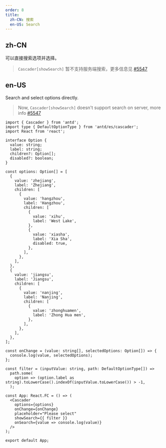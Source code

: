 ```yaml
---
order: 8
title:
  zh-CN: 搜索
  en-US: Search
---
```


## zh-CN

可以直接搜索选项并选择。

> `Cascader[showSearch]` 暂不支持服务端搜索，更多信息见 [#5547](https://github.com/ant-design/ant-design/issues/5547)

## en-US

Search and select options directly.

> Now, `Cascader[showSearch]` doesn't support search on server, more info [#5547](https://github.com/ant-design/ant-design/issues/5547)

```tsx
import { Cascader } from 'antd';
import type { DefaultOptionType } from 'antd/es/cascader';
import React from 'react';

interface Option {
  value: string;
  label: string;
  children?: Option[];
  disabled?: boolean;
}

const options: Option[] = [
  {
    value: 'zhejiang',
    label: 'Zhejiang',
    children: [
      {
        value: 'hangzhou',
        label: 'Hangzhou',
        children: [
          {
            value: 'xihu',
            label: 'West Lake',
          },
          {
            value: 'xiasha',
            label: 'Xia Sha',
            disabled: true,
          },
        ],
      },
    ],
  },
  {
    value: 'jiangsu',
    label: 'Jiangsu',
    children: [
      {
        value: 'nanjing',
        label: 'Nanjing',
        children: [
          {
            value: 'zhonghuamen',
            label: 'Zhong Hua men',
          },
        ],
      },
    ],
  },
];

const onChange = (value: string[], selectedOptions: Option[]) => {
  console.log(value, selectedOptions);
};

const filter = (inputValue: string, path: DefaultOptionType[]) =>
  path.some(
    option => (option.label as string).toLowerCase().indexOf(inputValue.toLowerCase()) > -1,
  );

const App: React.FC = () => (
  <Cascader
    options={options}
    onChange={onChange}
    placeholder="Please select"
    showSearch={{ filter }}
    onSearch={value => console.log(value)}
  />
);

export default App;
```
